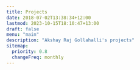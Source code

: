 ```yaml
---
title: Projects
date: 2018-07-02T13:38:34+12:00
lastmod: 2023-10-15T18:10:47+13:00
draft: false
menu: "main"
description: "Akshay Raj Gollahalli's projects"
sitemap:
  priority: 0.8
  changeFreq: monthly
---
```

